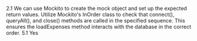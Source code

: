 2.1 
We can use Mockito to create the mock object and set up the expected return values. 
Utilize Mockito's InOrder class to check that connect(), queryAll(), and close() methods are called
in the specified sequence. This ensures the loadExpenses method interacts with the database in the correct order.
5.1
Yes
